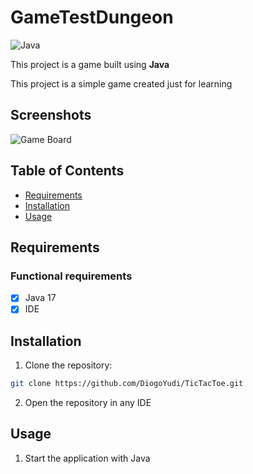 # GameTestDungeon

![Java](https://img.shields.io/badge/java-%23ED8B00.svg?style=for-the-badge&logo=openjdk&logoColor=white)

This project is a game built using **Java**

This project is a simple game created just for learning

## Screenshots 
![Game Board](https://i.imgur.com/rzEjmq0.png)

## Table of Contents

- [Requirements](#requirements)
- [Installation](#installation)
- [Usage](#usage)


## Requirements

### Functional requirements

- [x] Java 17
- [x] IDE

## Installation

1. Clone the repository:

```bash
git clone https://github.com/DiogoYudi/TicTacToe.git
```

2. Open the repository in any IDE

## Usage

1. Start the application with Java



